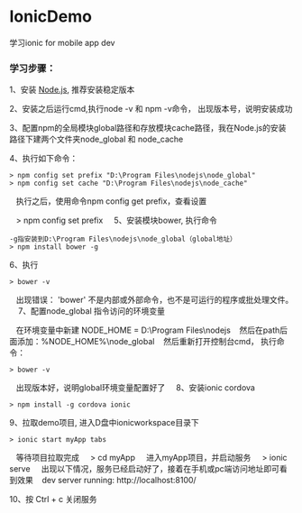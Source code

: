 # IonicDemo
学习ionic for mobile app dev

### 学习步骤：

1、安装 [Node.js](https://nodejs.org/en/), 推荐安装稳定版本

2、安装之后运行cmd,执行node -v 和 npm -v命令， 出现版本号，说明安装成功

3、配置npm的全局模块global路径和存放模块cache路径，我在Node.js的安装路径下建两个文件夹node_global 和 node_cache

4、执行如下命令：

    > npm config set prefix "D:\Program Files\nodejs\node_global"  
    > npm config set cache "D:\Program Files\nodejs\node_cache"
    
    执行之后，使用命令npm config get prefix，查看设置
    
    > npm config set prefix
    
5、安装模块bower, 执行命令

    -g指安装到D:\Program Files\nodejs\node_global（global地址）
    > npm install bower -g
    
6、执行

    > bower -v
    出现错误： 'bower' 不是内部或外部命令，也不是可运行的程序或批处理文件。
    
7、配置node_global 指令访问的环境变量

    在环境变量中新建 NODE_HOME = D:\Program Files\nodejs
    然后在path后面添加：%NODE_HOME%\node_global
    然后重新打开控制台cmd， 执行命令：
    
    > bower -v
    出现版本好，说明global环境变量配置好了
    
8、安装ionic cordova

    > npm install -g cordova ionic
    
9、拉取demo项目, 进入D盘中ionicworkspace目录下

    > ionic start myApp tabs
    
    等待项目拉取完成
    
    > cd myApp
    
    进入myApp项目，并启动服务
    
    > ionic serve
    
    出现以下情况，服务已经启动好了，接着在手机或pc端访问地址即可看到效果
    dev server running: http://localhost:8100/
    
10、按 Ctrl + c 关闭服务
